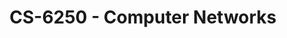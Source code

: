 ---
layout: course
title: CS-6250 - Computer Networks
aliases: CN
course_id: CS-6250
permalink: /CS-6250/
---